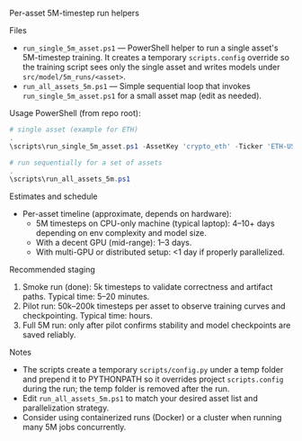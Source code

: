 Per-asset 5M-timestep run helpers

Files
- `run_single_5m_asset.ps1` — PowerShell helper to run a single asset's 5M-timestep training. It creates a temporary `scripts.config` override so the training script sees only the single asset and writes models under `src/model/5m_runs/<asset>`.
- `run_all_assets_5m.ps1` — Simple sequential loop that invokes `run_single_5m_asset.ps1` for a small asset map (edit as needed).

Usage
PowerShell (from repo root):

```powershell
# single asset (example for ETH)
.
\scripts\run_single_5m_asset.ps1 -AssetKey 'crypto_eth' -Ticker 'ETH-USD' -Timesteps 5000000

# run sequentially for a set of assets
.
\scripts\run_all_assets_5m.ps1
```

Estimates and schedule
- Per-asset timeline (approximate, depends on hardware):
  - 5M timesteps on CPU-only machine (typical laptop): 4–10+ days depending on env complexity and model size.
  - With a decent GPU (mid-range): 1–3 days.
  - With multi-GPU or distributed setup: <1 day if properly parallelized.

Recommended staging
1. Smoke run (done): 5k timesteps to validate correctness and artifact paths. Typical time: 5–20 minutes.
2. Pilot run: 50k–200k timesteps per asset to observe training curves and checkpointing. Typical time: hours.
3. Full 5M run: only after pilot confirms stability and model checkpoints are saved reliably.

Notes
- The scripts create a temporary `scripts/config.py` under a temp folder and prepend it to PYTHONPATH so it overrides project `scripts.config` during the run; the temp folder is removed after the run.
- Edit `run_all_assets_5m.ps1` to match your desired asset list and parallelization strategy.
- Consider using containerized runs (Docker) or a cluster when running many 5M jobs concurrently.
